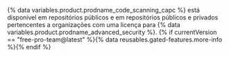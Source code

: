 {% data variables.product.prodname_code_scanning_capc %} está disponível em repositórios públicos e em repositórios públicos e privados pertencentes a organizações com uma licença para {% data variables.product.prodname_advanced_security %}. {% if currentVersion == "free-pro-team@latest" %}{% data reusables.gated-features.more-info %}{% endif %}

